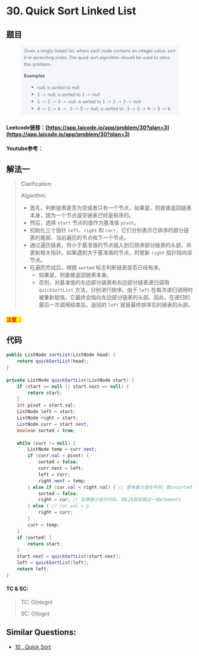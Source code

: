 # 30. Quick Sort Linked List

## 题目

<figure><img src="../../.gitbook/assets/image (26).png" alt=""><figcaption></figcaption></figure>

#### Leetcode链接：[https://app.laicode.io/app/problem/30?plan=3](https://app.laicode.io/app/problem/30?plan=3)

#### Youtube参考：

## 解法一

> Clarification:&#x20;
>
> Algorithm:&#x20;
>
> * 首先，判断链表是否为空或者只有一个节点，如果是，则直接返回链表本身，因为一个节点或空链表已经是有序的。
> * 然后，选择 `start` 节点的值作为基准值 `pivot`。
> * 初始化三个指针 `left`、`right` 和 `curr`，它们分别表示已排序的部分链表的尾部、当前遍历的节点和下一个节点。
> * 通过遍历链表，将小于基准值的节点插入到已排序部分链表的头部，并更新相关指针。如果遇到大于基准值的节点，则更新 `right` 指针指向该节点。
> * 在遍历完成后，根据 `sorted` 标志判断链表是否已经有序。
>   * 如果是，则直接返回链表本身。
>   * 否则，对基准值的左边部分链表和右边部分链表递归调用 `quickSortList` 方法，分别进行排序。由于 `left` 在每次递归调用时被重新赋值，它最终会指向左边部分链表的头部。因此，在递归的最后一次调用结束后，返回的 `left` 就是最终排序后的链表的头部。

#### <mark style="color:red;">注意：</mark>

## 代码

```java
public ListNode sortList(ListNode head) {
    return quickSortList(head);
}

private ListNode quickSortList(ListNode start) {
    if (start == null || start.next == null) {
        return start;
    }
    int pivot = start.val;
    ListNode left = start;
    ListNode right = start;
    ListNode curr = start.next;
    boolean sorted = true;
    
    while (curr != null) {
        ListNode temp = curr.next;
        if (curr.val < pivot) {
            sorted = false;
            curr.next = left;
            left = curr;
            right.next = temp;
        } else if (cur.val < right.val) { // 意味着大值在中间，是unsorted [...-1(p), 5, 3(cur)]
            sorted = false;
            right = cur; // 如果缺少这行代码，则L29就会跳过一些elements
        } else { // cur.val > p
            right = curr;
        }
        curr = temp;
    }
    if (sorted) {
        return start;
    }
    start.next = quickSortList(start.next);
    left = quickSortList(left);
    return left;
}
```

#### TC & SC:&#x20;

> TC: O(nlogn)
>
> SC: O(logn)

## **Similar Questions:**&#x20;

* [10 . Quick Sort](../../lai-offer/sorting/10.-quick-sort.md)
